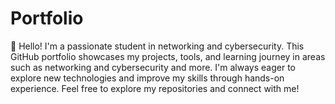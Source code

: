 # Portfolio

👋 Hello! I'm a passionate student in networking and cybersecurity. This GitHub portfolio showcases my projects, tools, and learning journey in areas such as networking and cybersecurity and more. I'm always eager to explore new technologies and improve my skills through hands-on experience. Feel free to explore my repositories and connect with me!
